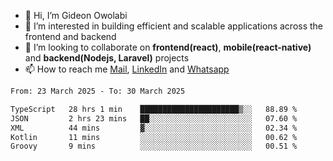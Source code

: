 - 👋 Hi, I’m Gideon Owolabi
- 👀 I’m interested in building efficient and scalable applications across the frontend and backend
- 💞️ I’m looking to collaborate on <b>frontend(react)</b>, <b>mobile(react-native)</b> and <b>backend(Nodejs, Laravel)</b> projects
- 📫 How to reach me <a href="mailto:gideoniyin2021@gmail.com">Mail</a>, <a href="https://www.linkedin.com/in/gideon-owolabi-9b667a232/">LinkedIn</a> and <a href="https://wa.me/2348055377085">Whatsapp</a>

<!---
gude1/gude1 is a ✨ special ✨ repository because its `README.md` (this file) appears on your GitHub profile.
You can click the Preview link to take a look at your changes.
--->

<!--START_SECTION:waka-->

```txt
From: 23 March 2025 - To: 30 March 2025

TypeScript   28 hrs 1 min    ██████████████████████▒░░   88.89 %
JSON         2 hrs 23 mins   ██░░░░░░░░░░░░░░░░░░░░░░░   07.60 %
XML          44 mins         ▓░░░░░░░░░░░░░░░░░░░░░░░░   02.34 %
Kotlin       11 mins         ░░░░░░░░░░░░░░░░░░░░░░░░░   00.62 %
Groovy       9 mins          ░░░░░░░░░░░░░░░░░░░░░░░░░   00.51 %
```

<!--END_SECTION:waka-->
